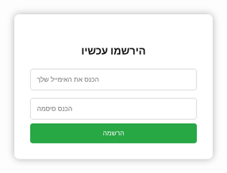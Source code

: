 <!DOCTYPE html>
<html lang="en">
<head>
  <meta charset="UTF-8" />
  <meta name="viewport" content="width=device-width, initial-scale=1.0" />
  <title>My Travel Site</title>
  <style>
    * {
      margin: 0;
      padding: 0;
      box-sizing: border-box;
    }

    html, body {
      height: 100%;
      font-family: Arial, sans-serif;
      overflow-x: hidden;
    }

    body {
      background-size: cover;
      background-position: center;
      transition: background-image 1s ease-in-out;
    }

    .email-box {
      position: absolute;
      top: 20%;
      left: 50%;
      transform: translateX(-50%);
      background: rgba(255, 255, 255, 0.9);
      padding: 2rem;
      border-radius: 10px;
      box-shadow: 0 0 15px rgba(0, 0, 0, 0.3);
      max-width: 400px;
      text-align: center;
    }

    .email-box h2 {
      margin-bottom: 1rem;
    }

    .email-box input {
      width: 100%;
      padding: 0.8rem;
      margin: 0.5rem 0;
      border: 1px solid #ccc;
      border-radius: 5px;
    }

    .email-box button {
      width: 100%;
      padding: 0.8rem;
      background-color: #28a745;
      color: white;
      border: none;
      border-radius: 5px;
      cursor: pointer;
    }

    .promo-box {
      position: fixed;
      left: -400px;
      bottom: 20%;
      width: 300px;
      padding: 1rem;
      background-color: #28a745;
      color: white;
      border-radius: 10px;
      box-shadow: 0 0 10px rgba(0, 0, 0, 0.3);
      transition: left 1s ease-in-out;
      z-index: 1000;
    }

    .promo-box.visible {
      left: 50%;
      transform: translateX(-50%);
    }
  </style>
</head>
<body>
  <div class="email-box">
    <h2>הירשמו עכשיו</h2>
    <input type="email" placeholder="הכנס את האימייל שלך" />
    <input type="password" placeholder="הכנס סיסמה" />
    <button>הרשמה</button>
  </div>

  <div class="promo-box" id="promoBox">
    היי! רוצים לתכנו את החופשה המושלמת שלכם אבל לא יודעים איך? הירשמו ונעזור לכם למצוא את החופשה הכי טובה וזולה בשבילכם
  </div>

  <script>
    const backgrounds = [
      "https://images.unsplash.com/photo-1507525428034-b723cf961d3e", // Beach
      "https://images.unsplash.com/photo-1549642046-39d96b6e78c1", // Mountains
      "https://images.unsplash.com/photo-1491553895911-0055eca6402d", // NYC
      "https://images.unsplash.com/photo-1505765050516-f72dcac9c60b", // Paris
      "https://images.unsplash.com/photo-1504198453319-5ce911bafcde", // Rome
      "https://images.unsplash.com/photo-1535914254981-b5012eebbd15", // Tokyo
      "https://images.unsplash.com/photo-1582719478250-c89cae4dc85f", // Iceland
      "https://images.unsplash.com/photo-1560347876-aeef00ee58a1", // Thailand
      "https://images.unsplash.com/photo-1580047095376-66159b2dbb62"  // Africa
    ];

    let currentIndex = 0;
    document.body.style.backgroundImage = `url(${backgrounds[currentIndex]})`;

    setInterval(() => {
      currentIndex = (currentIndex + 1) % backgrounds.length;
      const nextImage = new Image();
      nextImage.src = backgrounds[currentIndex];
      nextImage.onload = () => {
        document.body.style.backgroundImage = `url(${backgrounds[currentIndex]})`;
      };
    }, 6000);

    window.addEventListener("scroll", () => {
      const promo = document.getElementById("promoBox");
      if (window.scrollY > 200) {
        promo.classList.add("visible");
      } else {
        promo.classList.remove("visible");
      }
    });
  </script>
</body>
</html>



